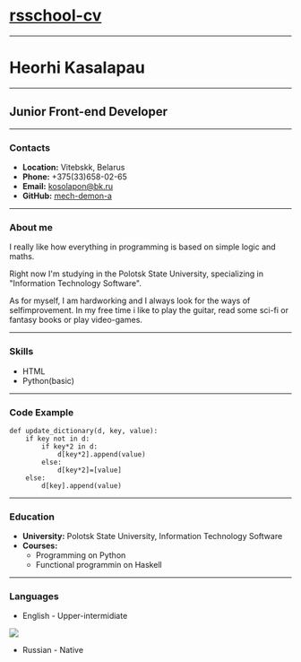 # [rsschool-cv](https://annavoloshina.github.io/rsschool-cv/)
***
# __Heorhi Kasalapau__
***
## __Junior Front-end Developer__
***
### __Contacts__
* __Location:__ Vitebskk, Belarus
* __Phone:__ +375(33)658-02-65
* __Email:__ kosolapon@bk.ru
* __GitHub:__ [mech-demon-a](https://github.com/Mech-Demon-A)
***
### __About me__
I really like how everything in programming is based on simple logic and maths.

Right now I'm studying in the Polotsk State University, specializing in "Information Technology Software".

As for myself, I am hardworking and I always look for the ways of selfimprovement. In my free time i like to play the guitar, read some sci-fi or fantasy books or play video-games.
***
### __Skills__
* HTML
* Python(basic)
***
### __Code Example__
```
def update_dictionary(d, key, value):
    if key not in d:
        if key*2 in d:
            d[key*2].append(value)
        else:
            d[key*2]=[value]
    else:
        d[key].append(value)
```
***
### __Education__
* __University:__ Polotsk State University, Information Technology Software
* __Courses:__
    + Programming on Python
    + Functional programmin on Haskell
***
### __Languages__
* English - Upper-intermidiate

![](https://sun9-71.userapi.com/s/v1/if2/NhQ3IEkL58y5qGXlGRpndogaDHot4NHYN-S_6a-pt4oF45ArG92Iz_m6djCcdgdHjgrEtk9pQMM_5j5ShCV6sS-h.jpg?size=595x842&quality=96&type=album)

* Russian - Native